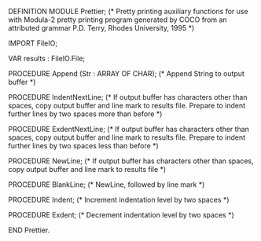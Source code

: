 DEFINITION MODULE Prettier;
(* Pretty printing auxiliary functions for use with Modula-2 pretty printing
   program generated by COCO from an attributed grammar
   P.D. Terry, Rhodes University, 1995 *)

  IMPORT FileIO;

  VAR
    results : FileIO.File;

  PROCEDURE Append (Str : ARRAY OF CHAR);
  (* Append String to output buffer *)

  PROCEDURE IndentNextLine;
  (* If output buffer has characters other than spaces, copy output buffer and
     line mark to results file.  Prepare to indent further lines by two
     spaces more than before *)

  PROCEDURE ExdentNextLine;
  (* If output buffer has characters other than spaces, copy output buffer and
     line mark to results file.  Prepare to indent further lines by two
     spaces less than before *)

  PROCEDURE NewLine;
  (* If output buffer has characters other than spaces, copy output buffer and
     line mark to results file  *)

  PROCEDURE BlankLine;
  (* NewLine, followed by line mark *)

  PROCEDURE Indent;
  (* Increment indentation level by two spaces *)

  PROCEDURE Exdent;
  (* Decrement indentation level by two spaces *)

  END Prettier.

